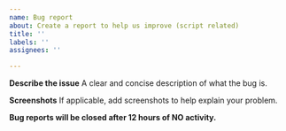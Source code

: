 ```yaml
---
name: Bug report
about: Create a report to help us improve (script related)
title: ''
labels: ''
assignees: ''

---
```


**Describe the issue**
A clear and concise description of what the bug is.

**Screenshots**
If applicable, add screenshots to help explain your problem.

**Bug reports will be closed after 12 hours of NO activity.**
